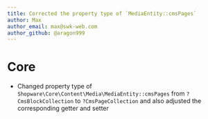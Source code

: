```yaml
---
title: Corrected the property type of `MediaEntity::cmsPages`
author: Max
author_email: max@swk-web.com
author_github: @aragon999
---
```

# Core
* Changed property type of `Shopware\Core\Content\Media\MediaEntity::cmsPages` from `?CmsBlockCollection` to `?CmsPageCollection` and also adjusted the corresponding getter and setter
